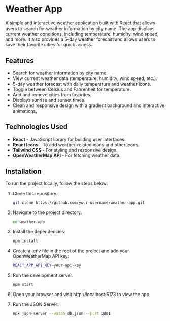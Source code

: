 # Weather App

A simple and interactive weather application built with React that allows users to search for weather information by city name. The app displays current weather conditions, including temperature, humidity, wind speed, and more. It also provides a 5-day weather forecast and allows users to save their favorite cities for quick access.

## Features

- Search for weather information by city name.
- View current weather data (temperature, humidity, wind speed, etc.).
- 5-day weather forecast with daily temperature and weather icons.
- Toggle between Celsius and Fahrenheit for temperature.
- Add and remove cities from favorites.
- Displays sunrise and sunset times.
- Clean and responsive design with a gradient background and interactive animations.

## Technologies Used

- **React** - JavaScript library for building user interfaces.
- **React Icons** - To add weather-related icons and other icons.
- **Tailwind CSS** - For styling and responsive design.
- **OpenWeatherMap API** - For fetching weather data.

## Installation

To run the project locally, follow the steps below:

1. Clone this repository:

   ```bash
   git clone https://github.com/your-username/weather-app.git
   ```

2. Navigate to the project directory:

   ```bash
   cd weather-app
   ```

3. Install the dependencies:

   ```bash
   npm install
   ```

4. Create a .env file in the root of the project and add your OpenWeatherMap API key:

   ```bash
   REACT_APP_API_KEY=your-api-key
   ```

5. Run the development server:

   ```bash
   npm start
   ```

6. Open your browser and visit http://localhost:5173 to view the app.

7. Run the JSON Server:
   ```bash
   npx json-server --watch db.json --port 3001
   ```
